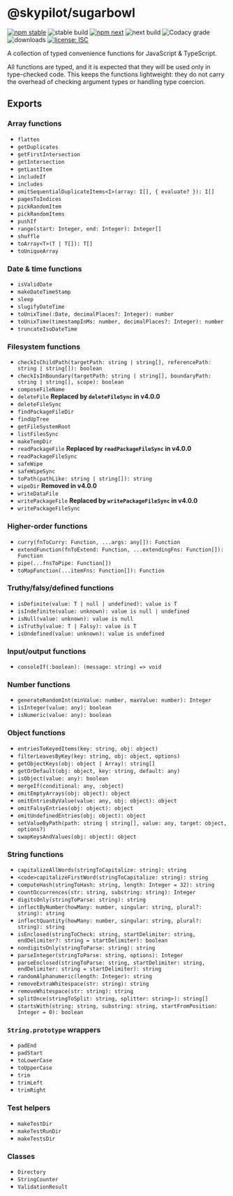 # @skypilot/sugarbowl

[![npm stable](https://img.shields.io/npm/v/@skypilot/sugarbowl?label=stable)](https://www.npmjs.com/package/@skypilot/sugarbowl)
![stable build](https://img.shields.io/github/workflow/status/skypilot-dev/sugarbowl/Stable%20release?label=stable%20build)
[![npm next](https://img.shields.io/npm/v/@skypilot/sugarbowl/next?label=next)](https://www.npmjs.com/package/@skypilot/sugarbowl)
![next build](https://img.shields.io/github/workflow/status/skypilot-dev/sugarbowl/Prerelease?branch=next&label=next%20build)
![Codacy grade](https://img.shields.io/codacy/grade/218540d35b43406f802719cd8af93a10)
![downloads](https://img.shields.io/npm/dm/@skypilot/sugarbowl)
[![license: ISC](https://img.shields.io/badge/license-ISC-blue.svg)](https://opensource.org/licenses/ISC)

A collection of typed convenience functions for JavaScript & TypeScript.

All functions are typed, and it is expected that they will be used only in
type-checked code. This keeps the functions lightweight: they do not
carry the overhead of checking argument types or handling type coercion.

## Exports

### Array functions

-   `flatten`
-   `getDuplicates`
-   `getFirstIntersection`
-   `getIntersection`
-   `getLastItem`
-   `includeIf`
-   `includes`
-   `omitSequentialDuplicateItems<I>(array: I[], { evaluate? }): I[]`
-   `pagesToIndices`
-   `pickRandomItem`
-   `pickRandomItems`
-   `pushIf`
-   `range(start: Integer, end: Integer): Integer[]`
-   `shuffle`
-   `toArray<T>(T | T[]): T[]`
-   `toUniqueArray`

### Date & time functions

-   `isValidDate`
-   `makeDateTimeStamp`
-   `sleep`
-   `slugifyDateTime`
-   `toUnixTime(:Date, decimalPlaces?: Integer): number`
-   `toUnixTime(timestampInMs: number, decimalPlaces?: Integer): number`
-   `truncateIsoDateTime`

### Filesystem functions

-   `checkIsChildPath(targetPath: string | string[], referencePath: string | string[]): boolean`
-   `checkIsInBoundary(targetPath: string | string[], boundaryPath: string | string[], scope): boolean`
-   `composeFileName`
-   `deleteFile` **Replaced by `deleteFileSync` in v4.0.0**
-   `deleteFileSync`
-   `findPackageFileDir`
-   `findUpTree`
-   `getFileSystemRoot`
-   `listFilesSync`
-   `makeTempDir`
-   `readPackageFile` **Replaced by `readPackageFileSync` in v4.0.0**
-   `readPackageFileSync`
-   `safeWipe`
-   `safeWipeSync`
-   `toPath(pathLike: string | string[]): string`
-   `wipeDir` **Removed in v4.0.0**
-   `writeDataFile`
-   `writePackageFile` **Replaced by `writePackageFileSync` in v4.0.0**
-   `writePackageFileSync`

### Higher-order functions

-   `curry(fnToCurry: Function, ...args: any[]): Function`
-   `extendFunction(fnToExtend: Function, ...extendingFns: Function[]): Function`
-   `pipe(...fnsToPipe: Function[])`
-   `toMapFunction(...itemFns: Function[]): Function`

### Truthy/falsy/defined functions

-   `isDefinite(value: T | null | undefined): value is T`
-   `isIndefinite(value: unknown): value is null | undefined`
-   `isNull(value: unknown): value is null`
-   `isTruthy(value: T | Falsy): value is T`
-   `isUndefined(value: unknown): value is undefined`

### Input/output functions

-   `consoleIf(:boolean): (message: string) => void`

### Number functions

-   `generateRandomInt(minValue: number, maxValue: number): Integer`
-   `isInteger(value: any): boolean`
-   `isNumeric(value: any): boolean`

### Object functions

-   `entriesToKeyedItems(key: string, obj: object)`
-   `filterLeavesByKey(key: string, obj: object, options)`
-   `getObjectKeys(obj: object | Array): string[]`
-   `getOrDefault(obj: object, key: string, default: any)`
-   `isObject(value: any): boolean`
-   `mergeIf(conditional: any, :object)`
-   `omitEmptyArrays(obj: object): object`
-   `omitEntriesByValue(value: any, obj: object): object`
-   `omitFalsyEntries(obj: object): object`
-   `omitUndefinedEntries(obj: object): object`
-   `setValueByPath(path: string | string[], value: any, target: object, options?)`
-   `swapKeysAndValues(obj: object): object`

### String functions

-   `capitalizeAllWords(stringToCapitalize: string): string`
-   `<code>capitalizeFirstWord(stringToCapitalize: string): string`
-   `computeHash(stringToHash: string, length: Integer = 32): string`
-   `countOccurrences(str: string, substring: string): Integer`
-   `digitsOnly(stringToParse: string): string`
-   `inflectByNumber(howMany: number, singular: string, plural?: string): string`
-   `inflectQuantity(howMany: number, singular: string, plural?: string): string`
-   `isEnclosed(stringToCheck: string, startDelimiter: string, endDelimiter?: string = startDelimiter): boolean`
-   `nondigitsOnly(stringToParse: string): string`
-   `parseInteger(stringToParse: string, options): Integer`
-   `parseEnclosed(stringToParse: string, startDelimiter: string, endDelimiter: string = startDelimiter): string`
-   `randomAlphanumeric(length: Integer): string`
-   `removeExtraWhitespace(str: string): string`
-   `removeWhitespace(str: string): string`
-   `splitOnce(stringToSplit: string, splitter: string>): string[]`
-   `startsWith(string: string, substring: string, startFromPosition: Integer = 0): boolean`

### `String.prototype` wrappers

-   `padEnd`
-   `padStart`
-   `toLowerCase`
-   `toUpperCase`
-   `trim`
-   `trimLeft`
-   `trimRight`

### Test helpers

-   `makeTestDir`
-   `makeTestRunDir`
-   `makeTestsDir`

### Classes

-   `Directory`
-   `StringCounter`
-   `ValidationResult`
